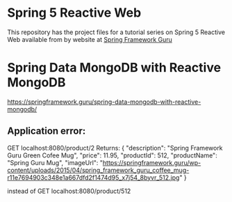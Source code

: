 # Spring 5 Reactive Web

This repository has the project files for a tutorial series on Spring 5 Reactive Web available from by website at [Spring Framework Guru](https://springframework.guru)

# Spring Data MongoDB with Reactive MongoDB

https://springframework.guru/spring-data-mongodb-with-reactive-mongodb/


## Application error:
GET localhost:8080/product/2
Returns:
{
    "description": "Spring Framework Guru Green Cofee Mug",
    "price": 11.95,
    "productId": 512,
    "productName": "Spring Guru Mug",
    "imageUrl": "https://springframework.guru/wp-content/uploads/2015/04/spring_framework_guru_coffee_mug-r11e7694903c348e1a667dfd2f1474d95_x7j54_8byvr_512.jpg"
}

instead of
GET localhost:8080/product/512
